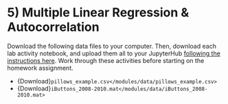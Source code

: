 # 5) Multiple Linear Regression & Autocorrelation


Download the following data files to your computer. Then, download each lab activity notebook, and upload them all to your JupyterHub [following the instructions here](/resources/b-learning-jupyter.md#jupyterhub). Work through these activities before starting on the homework assignment.

* {Download}`pillows_example.csv</modules/data/pillows_example.csv>`
* {Download}`iButtons_2008-2010.mat</modules/data/iButtons_2008-2010.mat>`


